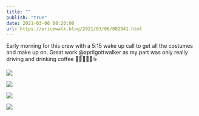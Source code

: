 ```yaml
---
title: ""
publish: "true"
date: 2021-03-06 08:20:00
url: https://ericmwalk.blog/2021/03/06/082041.html
---
```


Early morning for this crew with a 5:15 wake up call to get all the costumes and make up on. Great work @aprilgottwalker as my part was only really driving and drinking coffee 🥱💤😩👯‍♂️☕

![](https://ericmwalk.blog/uploads/2022/f7db744ceb.jpg)

![](https://ericmwalk.blog/uploads/2022/04e7248db4.jpg)

![](https://ericmwalk.blog/uploads/2022/cd922543f2.jpg)

![](https://ericmwalk.blog/uploads/2022/72b3ff1877.jpg)